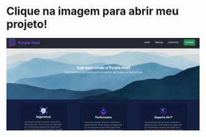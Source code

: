 # Clique na imagem para abrir meu projeto!
  <a href="https://antoniomesquit.github.io/hdc-project/"><img src="src/img/Screenshot 2023-08-10 085538.png" alt="site"></a>
